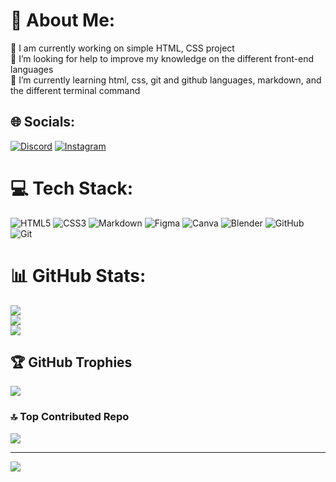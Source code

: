 # 💫 About Me:
🔭 I am currently working on simple HTML, CSS project<br>🤝 I’m looking for help to improve my knowledge on the different front-end languages<br>🌱 I’m currently learning html, css, git and github languages, markdown, and the different terminal command<br>


## 🌐 Socials:
[![Discord](https://img.shields.io/badge/Discord-%237289DA.svg?logo=discord&logoColor=white)](https://discord.gg/tobias.b_43175) [![Instagram](https://img.shields.io/badge/Instagram-%23E4405F.svg?logo=Instagram&logoColor=white)](https://instagram.com/tobiasbouvier) 

# 💻 Tech Stack:
![HTML5](https://img.shields.io/badge/html5-%23E34F26.svg?style=for-the-badge&logo=html5&logoColor=white) ![CSS3](https://img.shields.io/badge/css3-%231572B6.svg?style=for-the-badge&logo=css3&logoColor=white) ![Markdown](https://img.shields.io/badge/markdown-%23000000.svg?style=for-the-badge&logo=markdown&logoColor=white) ![Figma](https://img.shields.io/badge/figma-%23F24E1E.svg?style=for-the-badge&logo=figma&logoColor=white) ![Canva](https://img.shields.io/badge/Canva-%2300C4CC.svg?style=for-the-badge&logo=Canva&logoColor=white) ![Blender](https://img.shields.io/badge/blender-%23F5792A.svg?style=for-the-badge&logo=blender&logoColor=white) ![GitHub](https://img.shields.io/badge/github-%23121011.svg?style=for-the-badge&logo=github&logoColor=white) ![Git](https://img.shields.io/badge/git-%23F05033.svg?style=for-the-badge&logo=git&logoColor=white)
# 📊 GitHub Stats:
![](https://github-readme-stats.vercel.app/api?username=Bouvier-Tobias&theme=gruvbox&hide_border=false&include_all_commits=false&count_private=false)<br/>
![](https://github-readme-streak-stats.herokuapp.com/?user=Bouvier-Tobias&theme=gruvbox&hide_border=false)<br/>
![](https://github-readme-stats.vercel.app/api/top-langs/?username=Bouvier-Tobias&theme=gruvbox&hide_border=false&include_all_commits=false&count_private=false&layout=compact)

## 🏆 GitHub Trophies
![](https://github-profile-trophy.vercel.app/?username=Bouvier-Tobias&theme=shadow_red&no-frame=true&no-bg=false&margin-w=4)

### 🔝 Top Contributed Repo
![](https://github-contributor-stats.vercel.app/api?username=Bouvier-Tobias&limit=5&theme=dark&combine_all_yearly_contributions=true)

---
[![](https://visitcount.itsvg.in/api?id=Bouvier-Tobias&icon=1&color=1)](https://visitcount.itsvg.in)

<!-- Proudly created with GPRM ( https://gprm.itsvg.in ) -->
